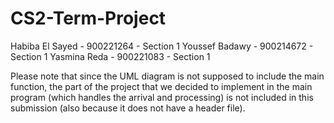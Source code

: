 # CS2-Term-Project

Habiba El Sayed - 900221264 - Section 1
Youssef Badawy - 900214672 - Section 1
Yasmina Reda - 900221083 - Section 1

Please note that since the UML diagram is not supposed to include the main function, the part of the project that we decided to implement in the main program (which handles the arrival and processing) is not included in this submission (also because it does not have a header file). 
